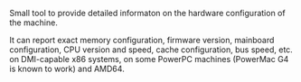 Small tool to provide detailed informaton on the hardware configuration of the machine.

It can report exact memory configuration, firmware version, mainboard configuration,
CPU version and speed, cache configuration, bus speed, etc. on DMI-capable x86 systems,
on some PowerPC machines (PowerMac G4 is known to work) and AMD64.
